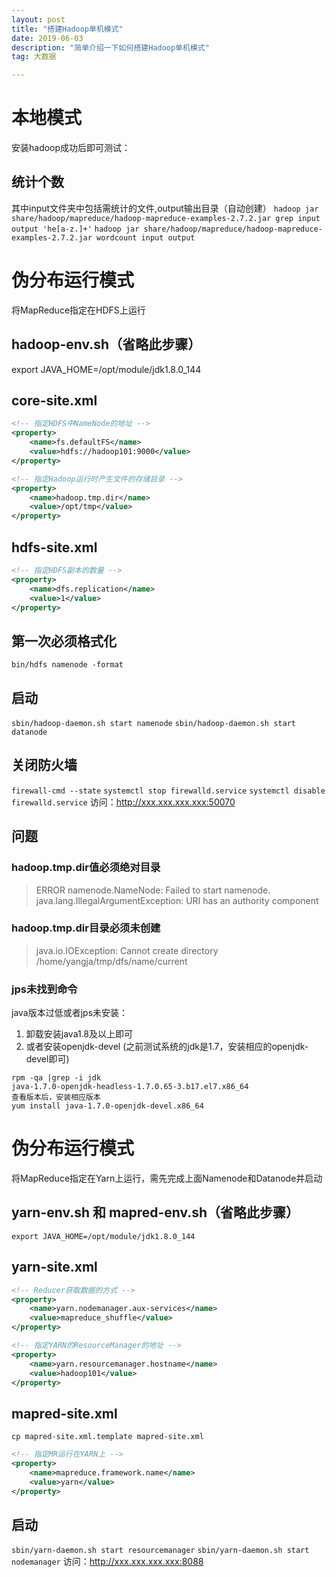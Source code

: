 ```yaml
---
layout: post
title: "搭建Hadoop单机模式"
date: 2019-06-03
description: "简单介绍一下如何搭建Hadoop单机模式"
tag: 大数据

---
```


# 本地模式

安装hadoop成功后即可测试：
## 统计个数
其中input文件夹中包括需统计的文件,output输出目录（自动创建）
`hadoop jar share/hadoop/mapreduce/hadoop-mapreduce-examples-2.7.2.jar grep input output 'he[a-z.]+'`
`hadoop jar share/hadoop/mapreduce/hadoop-mapreduce-examples-2.7.2.jar wordcount input output`


# 伪分布运行模式

将MapReduce指定在HDFS上运行

## hadoop-env.sh（省略此步骤）
export JAVA_HOME=/opt/module/jdk1.8.0_144

## core-site.xml
```xml
<!-- 指定HDFS中NameNode的地址 -->
<property>
	<name>fs.defaultFS</name>
    <value>hdfs://hadoop101:9000</value>
</property>

<!-- 指定Hadoop运行时产生文件的存储目录 -->
<property>
	<name>hadoop.tmp.dir</name>
	<value>/opt/tmp</value>
</property>
```

## hdfs-site.xml
```xml
<!-- 指定HDFS副本的数量 -->
<property>
	<name>dfs.replication</name>
	<value>1</value>
</property>
```

## 第一次必须格式化
`bin/hdfs namenode -format`

## 启动
`sbin/hadoop-daemon.sh start namenode`
`sbin/hadoop-daemon.sh start datanode`

## 关闭防火墙
`firewall-cmd --state`
`systemctl stop firewalld.service`
`systemctl disable firewalld.service`
访问：http://xxx.xxx.xxx.xxx:50070

## 问题
### hadoop.tmp.dir值必须绝对目录
> ERROR namenode.NameNode: Failed to start namenode.
> java.lang.IllegalArgumentException: URI has an authority component

### hadoop.tmp.dir目录必须未创建
> java.io.IOException: Cannot create directory /home/yangja/tmp/dfs/name/current

### jps未找到命令
java版本过低或者jps未安装：
1. 卸载安装java1.8及以上即可
2. 或者安装openjdk-devel
(之前测试系统的jdk是1.7，安装相应的openjdk-devel即可)
```
rpm -qa |grep -i jdk
java-1.7.0-openjdk-headless-1.7.0.65-3.b17.el7.x86_64
查看版本后，安装相应版本
yum install java-1.7.0-openjdk-devel.x86_64
```

# 伪分布运行模式

将MapReduce指定在Yarn上运行，需先完成上面Namenode和Datanode并启动

## yarn-env.sh 和 mapred-env.sh（省略此步骤）
`export JAVA_HOME=/opt/module/jdk1.8.0_144`

## yarn-site.xml 
```xml
<!-- Reducer获取数据的方式 -->
<property>
 	<name>yarn.nodemanager.aux-services</name>
 	<value>mapreduce_shuffle</value>
</property>

<!-- 指定YARN的ResourceManager的地址 -->
<property>
	<name>yarn.resourcemanager.hostname</name>
	<value>hadoop101</value>
</property>

```

## mapred-site.xml
`cp mapred-site.xml.template mapred-site.xml`
```xml
<!-- 指定MR运行在YARN上 -->
<property>
	<name>mapreduce.framework.name</name>
	<value>yarn</value>
</property>
```

## 启动
`sbin/yarn-daemon.sh start resourcemanager`
`sbin/yarn-daemon.sh start nodemanager`
访问：http://xxx.xxx.xxx.xxx:8088